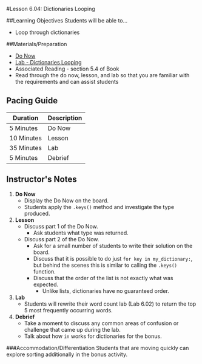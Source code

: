 #Lesson 6.04: Dictionaries Looping

##Learning Objectives
Students will be able to...

* Loop through dictionaries 

##Materials/Preparation
* [Do Now]
* [Lab - Dictionaries Looping]
* Associated Reading - section 5.4 of Book
*  Read through the do now, lesson, and lab so that you are familiar with the requirements and can assist students

## Pacing Guide
| **Duration**   | **Description** |
| ---------- | ----------- |
| 5 Minutes  | Do Now      |
| 10 Minutes | Lesson      |
| 35 Minutes | Lab         |
| 5 Minutes | Debrief     |

## Instructor's Notes

1. **Do Now**
    * Display the Do Now on the board.
    * Students apply the `.keys()` method and investigate the type produced.
2. **Lesson**
	* Discuss part 1 of the Do Now.
		* Ask students what type was returned.  
	* Discuss part 2 of the Do Now. 
		* Ask for a small number of students to write their solution on the board. 
		* Discuss that it is possible to do just `for key in my_dictionary:`, but behind the scenes this is similar to calling the `.keys()` function. 
		* Discuss that the order of the list is not exactly what was expected. 
		    * Unlike lists, dictionaries have no guaranteed order.
3. **Lab**	
	* Students will rewrite their word count lab (Lab 6.02) to return the top 5 most frequently occurring words.
4. **Debrief**
	* Take a moment to discuss any common areas of confusion or challenge that came up during the lab. 
	* Talk about how `in` works for dictionaries for the bonus.

###Accommodation/Differentiation
Students that are moving quickly can explore sorting additionally in the bonus activity.

[Do Now]: do_now.md
[Lab - Dictionaries Looping]: lab.md